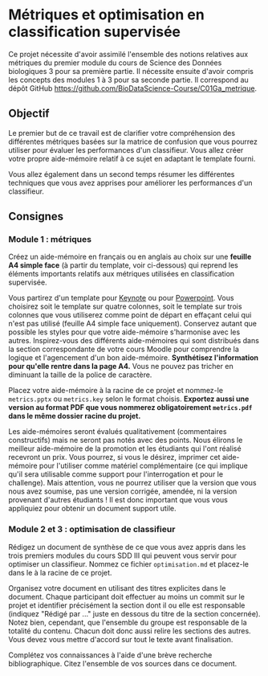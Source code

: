 # Métriques et optimisation en classification supervisée

Ce projet nécessite d'avoir assimilé l'ensemble des notions relatives aux métriques du premier module du cours de Science des Données biologiques 3 pour sa première partie. Il nécessite ensuite d'avoir compris les concepts des modules 1 à 3 pour sa seconde partie. Il correspond au dépôt GitHub <https://github.com/BioDataScience-Course/C01Ga_metrique>.

## Objectif

Le premier but de ce travail est de clarifier votre compréhension des différentes métriques basées sur la matrice de confusion que vous pourrez utiliser pour évaluer les performances d'un classifieur. Vous allez créer votre propre aide-mémoire relatif à ce sujet en adaptant le template fourni.

Vous allez également dans un second temps résumer les différentes techniques que vous avez apprises pour améliorer les performances d'un classifieur.

## Consignes

### Module 1 : métriques

Créez un aide-mémoire en français ou en anglais au choix sur une **feuille A4 simple face** (à partir du template, voir ci-dessous) qui reprend les éléments importants relatifs aux métriques utilisées en classification supervisée.

Vous partirez d'un template pour [Keynote](https://github.com/rstudio/cheatsheets/raw/main/keynotes/0-template.key) ou pour [Powerpoint](https://github.com/rstudio/cheatsheets/raw/main/powerpoints/0-template.pptx). Vous choisirez soit le template sur quatre colonnes, soit le template sur trois colonnes que vous utiliserez comme point de départ en effaçant celui qui n'est pas utilisé (feuille A4 simple face uniquement). Conservez autant que possible les styles pour que votre aide-mémoire s'harmonise avec les autres. Inspirez-vous des différents aide-mémoires qui sont distribués dans la section correspondante de votre cours Moodle pour comprendre la logique et l'agencement d'un bon aide-mémoire. **Synthétisez l'information pour qu'elle rentre dans la page A4.** Vous ne pouvez pas tricher en diminuant la taille de la police de caractère.

Placez votre aide-mémoire à la racine de ce projet et nommez-le `metrics.pptx` ou `metrics.key` selon le format choisis. **Exportez aussi une version au format PDF que vous nommerez obligatoirement `metrics.pdf` dans le même dossier racine du projet.**

Les aide-mémoires seront évalués qualitativement (commentaires constructifs) mais ne seront pas notés avec des points. Nous élirons le meilleur aide-mémoire de la promotion et les étudiants qui l'ont réalisé recevront un prix. Vous pourrez, si vous le désirez, imprimer cet aide-mémoire pour l'utiliser comme matériel complémentaire (ce qui implique qu'il sera utilisable comme support pour l'interrogation et pour le challenge). Mais attention, vous ne pourrez utiliser que la version que vous nous avez soumise, pas une version corrigée, amendée, ni la version provenant d'autres étudiants ! Il est donc important que vous vous appliquiez pour obtenir un document support utile.


### Module 2 et 3 : optimisation de classifieur

Rédigez un document de synthèse de ce que vous avez appris dans les trois premiers modules du cours SDD III qui peuvent vous servir pour optimiser un classifieur. Nommez ce fichier `optimisation.md` et placez-le dans le à la racine de ce projet.

Organisez votre document en utilisant des titres explicites dans le document. Chaque participant doit effectuer au moins un commit sur le projet et identifier précisément la section dont il ou elle est responsable (indiquez "Rédigé par ..." juste en dessous du titre de la section concernée). Notez bien, cependant, que l'ensemble du groupe est responsable de la totalité du contenu. Chacun doit donc aussi relire les sections des autres. Vous devez vous mettre d'accord sur tout le texte avant finalisation.

Complétez vos connaissances à l'aide d'une brève recherche bibliographique. Citez l'ensemble de vos sources dans ce document.
